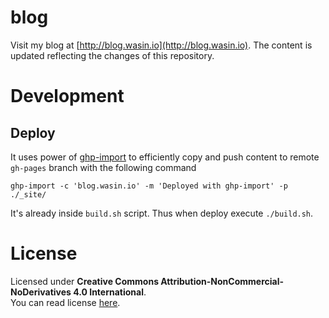 # blog

Visit my blog at [http://blog.wasin.io](http://blog.wasin.io).
The content is updated reflecting the changes of this repository.

# Development

## Deploy

It uses power of [ghp-import](https://github.com/davisp/ghp-import) to efficiently copy and push content to remote `gh-pages` branch with the following command

```
ghp-import -c 'blog.wasin.io' -m 'Deployed with ghp-import' -p ./_site/
```

It's already inside `build.sh` script. Thus when deploy execute `./build.sh`.

# License

Licensed under **Creative Commons Attribution-NonCommercial-NoDerivatives 4.0 International**.  
You can read license [here](https://github.com/haxpor/blog/blob/master/LICENSE.md).
